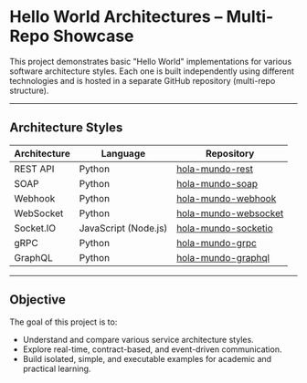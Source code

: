 # Hello World Architectures – Multi-Repo Showcase

This project demonstrates basic "Hello World" implementations for various software architecture styles. Each one is built independently using different technologies and is hosted in a separate GitHub repository (multi-repo structure).

---

## Architecture Styles

| Architecture | Language | Repository |
|--------------|----------|------------|
| REST API     | Python   | [hola-mundo-rest](https://github.com/GaloViturco/hola-mundo-rest) |
| SOAP         | Python   | [hola-mundo-soap](https://github.com/GaloViturco/hola-mundo-soap) |
| Webhook      | Python   | [hola-mundo-webhook](https://github.com/GaloViturco/hola-mundo-webhook) |
| WebSocket    | Python   | [hola-mundo-websocket](https://github.com/GaloViturco/hola-mundo-websocket) |
| Socket.IO    | JavaScript (Node.js) | [hola-mundo-socketio](https://github.com/GaloViturco/hola-mundo-socketio) |
| gRPC         | Python   | [hola-mundo-grpc](https://github.com/GaloViturco/hola-mundo-grpc) |
| GraphQL      | Python   | [hola-mundo-graphql](https://github.com/GaloViturco/hola-mundo-graphql) |

---

## Objective

The goal of this project is to:
- Understand and compare various service architecture styles.
- Explore real-time, contract-based, and event-driven communication.
- Build isolated, simple, and executable examples for academic and practical learning.